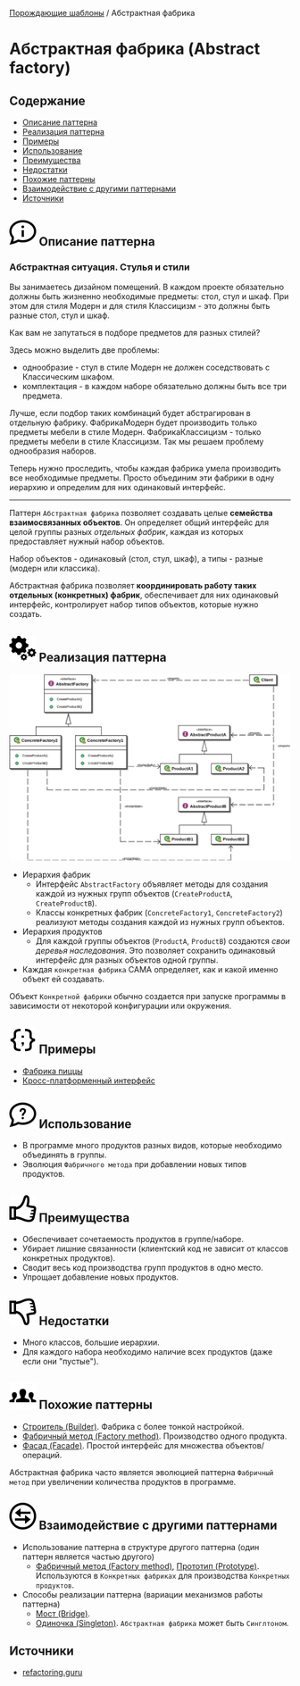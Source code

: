 [Порождающие шаблоны](../#readme) / Абстрактная фабрика

# Абстрактная фабрика (Abstract factory)

## Содержание

* [Описание паттерна](#-описание-паттерна)
* [Реализация паттерна](#-реализация-паттерна)
* [Примеры](#-примеры)
* [Использование](#-использование)
* [Преимущества](#-преимущества)
* [Недостатки](#-недостатки)
* [Похожие паттерны](#-похожие-паттерны)
* [Взаимодействие с другими паттернами](#-взаимодействие-с-другими-паттернами)
* [Источники](#источники)



## ![](../../ui/info.svg) Описание паттерна


### Абстрактная ситуация. Стулья и стили

Вы занимаетесь дизайном помещений. В каждом проекте обязательно должны быть жизненно необходимые предметы: стол, стул и шкаф. При этом для стиля Модерн и для стиля Классицизм - это должны быть разные стол, стул и шкаф.

Как вам не запутаться в подборе предметов для разных стилей?

Здесь можно выделить две проблемы:

* однообразие - стул в стиле Модерн не должен соседствовать с Классическим шкафом.
* комплектация - в каждом наборе обязательно должны быть все три предмета.

Лучше, если подбор таких комбинаций будет абстрагирован в отдельную фабрику. ФабрикаМодерн будет производить только предметы мебели в стиле Модерн. ФабрикаКлассицизм - только предметы мебели в стиле Классицизм. Так мы решаем проблему однообразия наборов.

Теперь нужно проследить, чтобы каждая фабрика умела производить все необходимые предметы. Просто объединим эти фабрики в одну иерархию и определим для них одинаковый интерфейс.

***


Паттерн `Абстрактная фабрика` позволяет создавать целые **семейства взаимосвязанных объектов**. Он определяет общий интерфейс для целой группы разных *отдельных фабрик*, каждая из которых предоставляет нужный набор объектов.

Набор объектов - одинаковый (стол, стул, шкаф), а типы - разные (модерн или классика).

Абстрактная фабрика позволяет **координировать работу таких отдельных (конкретных) фабрик**, обеспечивает для них одинаковый интерфейс, контролирует набор типов объектов, которые нужно создать.



## ![](../../ui/gear.svg) Реализация паттерна

![Схема паттерна Абстрактная фабрика](./scheme/scheme.png)

* Иерархия фабрик
  * Интерфейс `AbstractFactory` объявляет методы для создания каждой из нужных групп объектов (`CreateProductA`, `CreateProductB`).
  * Классы конкретных фабрик (`ConcreteFactory1`, `ConcreteFactory2`) реализуют методы создания каждой из нужных групп объектов.
* Иерархия продуктов
  * Для каждой группы объектов (`ProductA`, `ProductB`) создаются *свои деревья наследования*. Это позволяет сохранить одинаковый интерфейс для разных объектов одной группы.
* Каждая `конкретная фабрика` САМА определяет, как и какой именно объект ей создавать.

Объект `Конкретной фабрики` обычно создается при запуске программы в зависимости от некоторой конфигурации или окружения.


## ![](../../ui/code.svg) Примеры

* [Фабрика пиццы](./pizza#readme)
* [Кросс-платформенный интерфейс](./gui#readme)



## ![](../../ui/question.svg) Использование

* В программе много продуктов разных видов, которые необходимо объединять в группы.
* Эволюция `Фабричного метода` при добавлении новых типов продуктов.



## ![](../../ui/good.svg) Преимущества

* Обеспечивает сочетаемость продуктов в группе/наборе.
* Убирает лишние связанности (клиентский код не зависит от классов конкретных продуктов).
* Сводит весь код производства групп продуктов в одно место.
* Упрощает добавление новых продуктов.



## ![](../../ui/bad.svg) Недостатки

* Много классов, большие иерархии.
* Для каждого набора необходимо наличие всех продуктов (даже если они "пустые").



## ![](../../ui/twins.svg) Похожие паттерны

* [Строитель (Builder)](../builder#readme). Фабрика с более тонкой настройкой.
* [Фабричный метод (Factory method)](../factoryMethod#readme). Производство одного продукта.
* [Фасад (Facade)](../../structural/facade#readme). Простой интерфейс для множества объектов/операций.

Абстрактная фабрика часто является эволюцией паттерна `Фабричный метод` при увеличении количества продуктов в программе.



## ![](../../ui/interaction.svg) Взаимодействие с другими паттернами

* Использование паттерна в структуре другого паттерна (один паттерн является частью другого)
  * [Фабричный метод (Factory method)](../factoryMethod#readme), [Прототип (Prototype)](../prototype#readme). Используются в `Конкретных фабриках` для производства `Конкретных продуктов`.
* Способы реализации паттерна (вариации механизмов работы паттерна)
  * [Мост (Bridge)](../../structural/bridge#readme).
  * [Одиночка (Singleton)](../singleton#readme). `Абстрактная фабрика` может быть `Синглтоном`.



## Источники

* [refactoring.guru](https://refactoring.guru/ru/design-patterns/abstract-factory)
